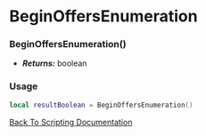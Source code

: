 # BeginOffersEnumeration

### BeginOffersEnumeration()
- ***Returns:*** boolean

### Usage

```Lua
local resultBoolean = BeginOffersEnumeration()
```


[Back To Scripting Documentation](../README.md)
